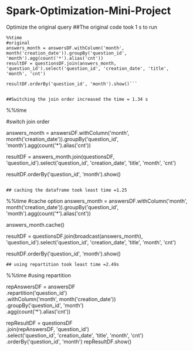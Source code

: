 # Spark-Optimization-Mini-Project
Optimize the original query
##The original code took 1 s to run
```
%%time
#original
answers_month = answersDF.withColumn('month', month('creation_date')).groupBy('question_id', 'month').agg(count('*').alias('cnt'))
resultDF = questionsDF.join(answers_month, 'question_id').select('question_id', 'creation_date', 'title', 'month', 'cnt')

resultDF.orderBy('question_id', 'month').show()```


##Switching the join order increased the time = 1.34 s
```
%%time

#switch join order

answers_month = answersDF.withColumn('month', month('creation_date')).groupBy('question_id', 'month').agg(count('*').alias('cnt'))

resultDF = answers_month.join(questionsDF, 'question_id').select('question_id', 'creation_date', 'title', 'month', 'cnt')

resultDF.orderBy('question_id', 'month').show()
```

## caching the dataframe took least time =1.25
```
%%time
#cache option
answers_month = answersDF.withColumn('month', month('creation_date')).groupBy('question_id', 'month').agg(count('*').alias('cnt'))

answers_month.cache()

resultDF = questionsDF.join(broadcast(answers_month), 'question_id').select('question_id', 'creation_date', 'title', 'month', 'cnt')

resultDF.orderBy('question_id', 'month').show()
```
## using repartition took least time =2.49s

```
%%time
#using repartition

repAnswersDF = answersDF \
    .repartition('question_id') \
    .withColumn('month', month('creation_date')) \
    .groupBy('question_id', 'month') \
    .agg(count('*').alias('cnt'))

repResultDF = questionsDF \
    .join(repAnswersDF, 'question_id') \
    .select('question_id', 'creation_date', 'title', 'month', 'cnt') \
    .orderBy('question_id', 'month')
repResultDF.show()
```